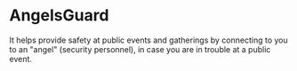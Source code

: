 # AngelsGuard
It helps provide safety at public events and gatherings by connecting to you to an "angel" (security personnel), in case you are in trouble at a public event. 


